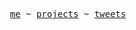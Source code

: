 <p align="center">
  <samp>
    <a href="https://rifkiandriyanto.netlify.app">me</a> ~
    <a href="https://rifkiandriyanto.netlify.app/portfolio">projects</a> ~
    <a href="https://twitter.com/andriy_rifki">tweets</a> 
  </samp>
</p>
